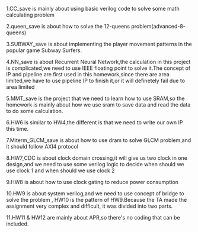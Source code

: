 1.CC_save is mainly about using basic verilog code to solve some math calculating problem 

2.queen_save is about how to solve the 12-queens problem(advanced-8-queens)

3.SUBWAY_save is about implementing the player movement patterns in the popular game Subway Surfers.

4.NN_save is about Recurrent Neural Network,the calculation in this project is complicated,we need to use IEEE floating point to solve it.The concept of IP and pipeline are first used in this homework,since there are area limited,we have to use pipeline IP to finish it,or it will definetely fail due to area limited

5.MMT_save is the project that we need to learn how to use SRAM,so the homework is mainly about how we use sram to save data and read the data to do some calculation.

6.HW6 is similar to HW4,the different is that we need to write our own IP this time.

7.Miterm_GLCM_save is about how to use dram to solve GLCM problem,and it should follow AXI4 protocol

8.HW7_CDC is about clock domain crossing,it will give us two clock in one design,and we need to use some verilog logic to decide when should we use clock 1 and when should we use clock 2

9.HW8 is about how to use clock gating to reduce power consumption

10.HW9 is about system verilog,and we need to use concept of bridge to solve the problem , HW10 is the pattern of HW9.Because the TA made the assignment very complex and difficult, it was divided into two parts.

11.HW11 & HW12 are mainly about APR,so there's no coding that can be included.
